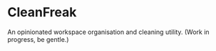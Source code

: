 # CleanFreak

An opinionated workspace organisation and cleaning utility. (Work in progress, be gentle.)
